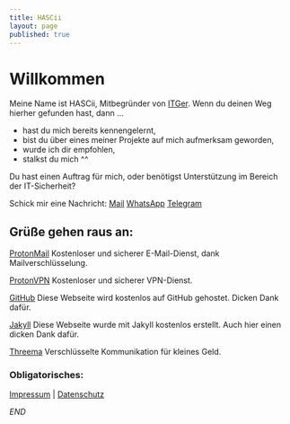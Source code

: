 ```yaml
---
title: HASCii
layout: page
published: true
---
```


# Willkommen
Meine Name ist HASCii, Mitbegründer von [ITGer](https://itger.de/).
Wenn du deinen Weg hierher gefunden hast, dann ...

- hast du mich bereits kennengelernt,
- bist du über eines meiner Projekte auf mich aufmerksam geworden,
- wurde ich dir empfohlen,
- stalkst du mich ^^

Du hast einen Auftrag für mich, oder benötigst Unterstützung im Bereich der IT-Sicherheit?

Schick mir eine Nachricht:
[Mail](mailto:security@hascii.de)
[WhatsApp](https://wa.me/491747582100)
[Telegram](https://telegram.me/ITGerDE)

## Grüße gehen raus an:
[ProtonMail](https://protonmail.com/de/) 
Kostenloser und sicherer E-Mail-Dienst, dank Mailverschlüsselung.

[ProtonVPN](https://protonvpn.com/de/)
Kostenloser und sicherer VPN-Dienst.

[GitHub](https://github.com/)
Diese Webseite wird kostenlos auf GitHub gehostet. Dicken Dank dafür.

[Jakyll](https://jekyllrb.com)
Diese Webseite wurde mit Jakyll kostenlos erstellt. Auch hier einen dicken Dank dafür.

[Threema](https://threema.ch/de)
Verschlüsselte Kommunikation für kleines Geld.

### Obligatorisches:
[Impressum](https://itrk.legal/uAj.8V.pqL.html?imp=1) | [Datenschutz](https://itrk.legal/uAj.8V.pqL.html)

_END_
